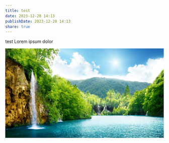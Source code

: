 ```yaml
---
title: test
date: 2023-12-28 14:13
publishDate: 2023-12-28 14:13
share: true
---
```


test
Lorem ipsum dolor

![](images/nature3.jpg)